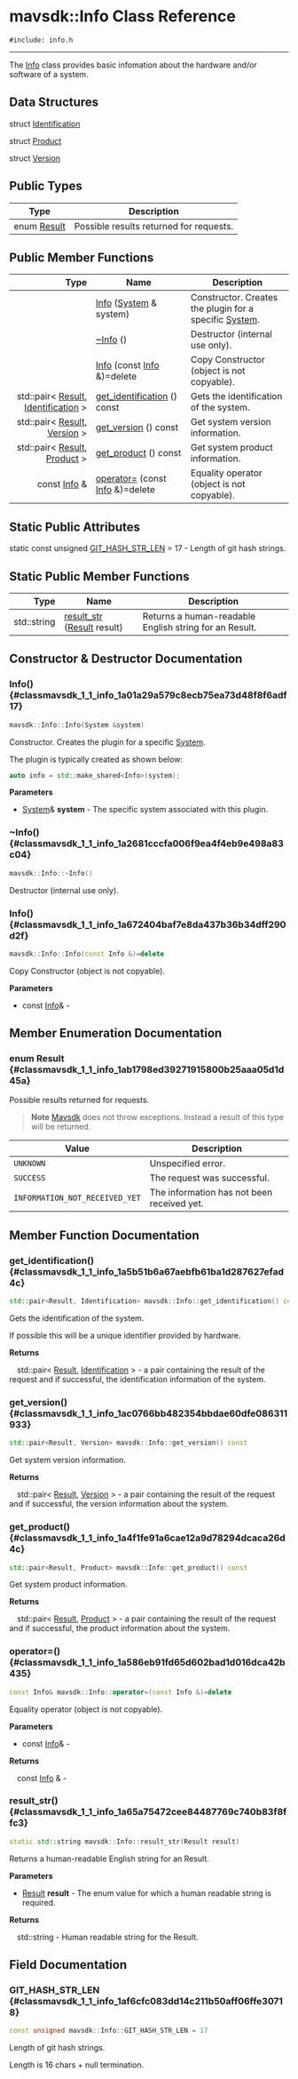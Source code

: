 # mavsdk::Info Class Reference
`#include: info.h`

----


The [Info](classmavsdk_1_1_info.md) class provides basic infomation about the hardware and/or software of a system. 


## Data Structures


struct [Identification](structmavsdk_1_1_info_1_1_identification.md)

struct [Product](structmavsdk_1_1_info_1_1_product.md)

struct [Version](structmavsdk_1_1_info_1_1_version.md)

## Public Types


Type | Description
--- | ---
enum [Result](#classmavsdk_1_1_info_1ab1798ed39271915800b25aaa05d1d45a) | Possible results returned for requests.

## Public Member Functions


Type | Name | Description
---: | --- | ---
&nbsp; | [Info](#classmavsdk_1_1_info_1a01a29a579c8ecb75ea73d48f8f6adf17) ([System](classmavsdk_1_1_system.md) & system) | Constructor. Creates the plugin for a specific [System](classmavsdk_1_1_system.md).
&nbsp; | [~Info](#classmavsdk_1_1_info_1a2681cccfa006f9ea4f4eb9e498a83c04) () | Destructor (internal use only).
&nbsp; | [Info](#classmavsdk_1_1_info_1a672404baf7e8da437b36b34dff290d2f) (const [Info](classmavsdk_1_1_info.md) &)=delete | Copy Constructor (object is not copyable).
std::pair< [Result](classmavsdk_1_1_info.md#classmavsdk_1_1_info_1ab1798ed39271915800b25aaa05d1d45a), [Identification](structmavsdk_1_1_info_1_1_identification.md) > | [get_identification](#classmavsdk_1_1_info_1a5b51b6a67aebfb61ba1d287627efad4c) () const | Gets the identification of the system.
std::pair< [Result](classmavsdk_1_1_info.md#classmavsdk_1_1_info_1ab1798ed39271915800b25aaa05d1d45a), [Version](structmavsdk_1_1_info_1_1_version.md) > | [get_version](#classmavsdk_1_1_info_1ac0766bb482354bbdae60dfe086311933) () const | Get system version information.
std::pair< [Result](classmavsdk_1_1_info.md#classmavsdk_1_1_info_1ab1798ed39271915800b25aaa05d1d45a), [Product](structmavsdk_1_1_info_1_1_product.md) > | [get_product](#classmavsdk_1_1_info_1a4f1fe91a6cae12a9d78294dcaca26d4c) () const | Get system product information.
const [Info](classmavsdk_1_1_info.md) & | [operator=](#classmavsdk_1_1_info_1a586eb91fd65d602bad1d016dca42b435) (const [Info](classmavsdk_1_1_info.md) &)=delete | Equality operator (object is not copyable).

## Static Public Attributes


static const unsigned [GIT_HASH_STR_LEN](#classmavsdk_1_1_info_1af6cfc083dd14c211b50aff06ffe30718) = 17 - Length of git hash strings.


## Static Public Member Functions


Type | Name | Description
---: | --- | ---
std::string | [result_str](#classmavsdk_1_1_info_1a65a75472cee84487769c740b83f8ffc3) ([Result](classmavsdk_1_1_info.md#classmavsdk_1_1_info_1ab1798ed39271915800b25aaa05d1d45a) result) | Returns a human-readable English string for an Result.


## Constructor & Destructor Documentation


### Info() {#classmavsdk_1_1_info_1a01a29a579c8ecb75ea73d48f8f6adf17}
```cpp
mavsdk::Info::Info(System &system)
```


Constructor. Creates the plugin for a specific [System](classmavsdk_1_1_system.md).

The plugin is typically created as shown below: 

```cpp
auto info = std::make_shared<Info>(system);
```

**Parameters**

* [System](classmavsdk_1_1_system.md)& **system** - The specific system associated with this plugin.

### ~Info() {#classmavsdk_1_1_info_1a2681cccfa006f9ea4f4eb9e498a83c04}
```cpp
mavsdk::Info::~Info()
```


Destructor (internal use only).


### Info() {#classmavsdk_1_1_info_1a672404baf7e8da437b36b34dff290d2f}
```cpp
mavsdk::Info::Info(const Info &)=delete
```


Copy Constructor (object is not copyable).


**Parameters**

* const [Info](classmavsdk_1_1_info.md)&  - 

## Member Enumeration Documentation


### enum Result {#classmavsdk_1_1_info_1ab1798ed39271915800b25aaa05d1d45a}


Possible results returned for requests.

> **Note** [Mavsdk](classmavsdk_1_1_mavsdk.md) does not throw exceptions. Instead a result of this type will be returned.

Value | Description
--- | ---
<span id="classmavsdk_1_1_info_1ab1798ed39271915800b25aaa05d1d45aa696b031073e74bf2cb98e5ef201d4aa3"></span> `UNKNOWN` | Unspecified error. 
<span id="classmavsdk_1_1_info_1ab1798ed39271915800b25aaa05d1d45aad0749aaba8b833466dfcbb0428e4f89c"></span> `SUCCESS` | The request was successful. 
<span id="classmavsdk_1_1_info_1ab1798ed39271915800b25aaa05d1d45aaf5b6f062a23d25fc902f8c5173aaf877"></span> `INFORMATION_NOT_RECEIVED_YET` | The information has not been received yet. 

## Member Function Documentation


### get_identification() {#classmavsdk_1_1_info_1a5b51b6a67aebfb61ba1d287627efad4c}
```cpp
std::pair<Result, Identification> mavsdk::Info::get_identification() const
```


Gets the identification of the system.

If possible this will be a unique identifier provided by hardware.

**Returns**

&emsp;std::pair< [Result](classmavsdk_1_1_info.md#classmavsdk_1_1_info_1ab1798ed39271915800b25aaa05d1d45a), [Identification](structmavsdk_1_1_info_1_1_identification.md) > - a pair containing the result of the request and if successful, the identification information of the system.

### get_version() {#classmavsdk_1_1_info_1ac0766bb482354bbdae60dfe086311933}
```cpp
std::pair<Result, Version> mavsdk::Info::get_version() const
```


Get system version information.


**Returns**

&emsp;std::pair< [Result](classmavsdk_1_1_info.md#classmavsdk_1_1_info_1ab1798ed39271915800b25aaa05d1d45a), [Version](structmavsdk_1_1_info_1_1_version.md) > - a pair containing the result of the request and if successful, the version information about the system.

### get_product() {#classmavsdk_1_1_info_1a4f1fe91a6cae12a9d78294dcaca26d4c}
```cpp
std::pair<Result, Product> mavsdk::Info::get_product() const
```


Get system product information.


**Returns**

&emsp;std::pair< [Result](classmavsdk_1_1_info.md#classmavsdk_1_1_info_1ab1798ed39271915800b25aaa05d1d45a), [Product](structmavsdk_1_1_info_1_1_product.md) > - a pair containing the result of the request and if successful, the product information about the system.

### operator=() {#classmavsdk_1_1_info_1a586eb91fd65d602bad1d016dca42b435}
```cpp
const Info& mavsdk::Info::operator=(const Info &)=delete
```


Equality operator (object is not copyable).


**Parameters**

* const [Info](classmavsdk_1_1_info.md)&  - 

**Returns**

&emsp;const [Info](classmavsdk_1_1_info.md) & - 

### result_str() {#classmavsdk_1_1_info_1a65a75472cee84487769c740b83f8ffc3}
```cpp
static std::string mavsdk::Info::result_str(Result result)
```


Returns a human-readable English string for an Result.


**Parameters**

* [Result](classmavsdk_1_1_info.md#classmavsdk_1_1_info_1ab1798ed39271915800b25aaa05d1d45a) **result** - The enum value for which a human readable string is required.

**Returns**

&emsp;std::string - Human readable string for the Result.

## Field Documentation


### GIT_HASH_STR_LEN {#classmavsdk_1_1_info_1af6cfc083dd14c211b50aff06ffe30718}

```cpp
const unsigned mavsdk::Info::GIT_HASH_STR_LEN = 17
```


Length of git hash strings.

Length is 16 chars + null termination.